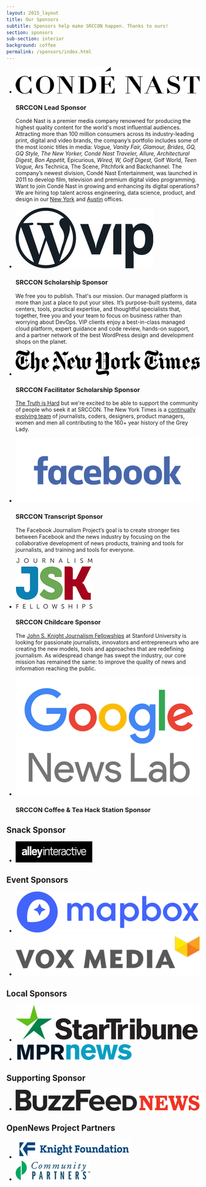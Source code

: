 ```yaml
---
layout: 2015_layout
title: Our Sponsors
subtitle: Sponsors help make SRCCON happen. Thanks to ours!
section: sponsors
sub-section: interior
background: coffee
permalink: /sponsors/index.html
---
```

<div id="sponsorpage">
<ul class="toplevel">

<li><a href="http://www.condenast.com" class="imglink"><img src="/media/img/partners/2017/conde.png"></a>
<h3>SRCCON Lead Sponsor</h3>
<p>Condé Nast is a premier media company renowned for producing the highest quality content for the world's most influential audiences.  Attracting more than 100 million consumers across its industry-leading print, digital and video brands, the company’s portfolio includes some of the most iconic titles in media: <i>Vogue, Vanity Fair, Glamour, Brides, GQ, GQ Style, The New Yorker, Condé Nast Traveler, Allure, Architectural Digest, Bon Appétit,</i> Epicurious, <i>Wired, W, Golf Digest,</i> Golf World, <i>Teen Vogue,</i> Ars Technica, The Scene, Pitchfork and Backchannel.  The company’s newest division, Condé Nast Entertainment, was launched in 2011 to develop film, television and premium digital video programming. Want to join Condé Nast in growing and enhancing its digital operations? We are hiring top talent across engineering, data science, product, and design in our <a href="http://condenast.avature.net/careers/SearchJobsTechnology">New York</a> and <a href="http://www.condenast.com/austin/">Austin</a> offices.
</p></li>

<li class="accessiblitysponsor wordpress"><a href="https://vip.wordpress.com/" class="imglink"><img src="/media/img/partners/2017/WordPressVIP.jpg"></a>
<h3>SRCCON Scholarship Sponsor</h3>
<p>We free you to publish. That's our mission. Our managed platform is more than just a place to put your sites. It’s purpose-built systems, data centers, tools, practical expertise, and thoughtful specialists that, together, free you and your team to focus on business rather than worrying about DevOps. VIP clients enjoy a best-in-class managed cloud platform, expert guidance and code review, hands-on support, and a partner network of the best WordPress design and development shops on the planet.</p></li>

<li class="accessiblitysponsor"><a href="http://www.nytimes.com" class="imglink"><img src="/media/img/partners/2017/NYT.png" class="nyt"></a>
<h3>SRCCON Facilitator Scholarship Sponsor</h3>
<p><a href="https://www.youtube.com/watch?v=gY0Fdz350GE">The Truth is Hard</a> but we're excited to be able to support the community of people who seek it at SRCCON. The New York Times is a <a href="http://www.nytco.com/careers/us-opportunites/">continually evolving team</a> of journalists, coders, designers, product managers, women and men all contributing to the 160+ year history of the Grey Lady.</p></li>

<li class="accessiblitysponsor"><a href="http://facebook.com" class="imglink"><img src="/media/img/partners/2017/Facebook-06-2015-Blue-on-White.jpg" class="nyt"></a>
<h3>SRCCON Transcript Sponsor</h3>
<p>The Facebook Journalism Project’s goal is to create stronger ties between Facebook and the news industry by focusing on the collaborative development of news products, training and tools for journalists, and training and tools for everyone.</p></li>

<li class="accessiblitysponsor"><a href="http://jsk.stanford.edu/" class="imglink"><img src="/media/img/partners/2017/jsk.jpg" class="jsk"></a>
<h3>SRCCON Childcare Sponsor</h3>
<p>The <a href="http://jsk.stanford.edu/">John S. Knight Journalism Fellowships</a> at Stanford University is looking for passionate journalists, innovators and entrepreneurs who are creating the new models, tools and approaches that are redefining journalism. As widespread change has swept the industry, our core mission has remained the same: to improve the quality of news and information reaching the public.</p></li>

<li class="accessiblitysponsor"><a href="https://newslab.withgoogle.com/" class="imglink"><img src="/media/img/partners/2017/news-lab-logo-2.png"></a>
<h3>SRCCON Coffee & Tea Hack Station Sponsor</h3></li>

</ul>

<h2>Snack Sponsor</h2>
<ul class="eventsponsor meals">
    <li class="alley"><a href="http://www.alleyinteractive.com/" class="imglink"><img src="/media/img/partners/2017/alley.jpg"></a></li>
</ul>

<h2>Event Sponsors</h2>
<ul class="eventsponsor">
    <li><a href="https://www.mapbox.com/" class="imglink"><img src="/media/img/partners/2017/mapbox-logo-color.svg"></a></li>
    <li class="djnf"><a href="http://www.voxmedia.com/" class="imglink"><img src="/media/img/partners/2017/vox_media_horiz.png"></a></li>
</ul>

<h2>Local Sponsors</h2>
<ul class="eventsponsor">
    <li><a href="http://www.startribune.com/" class="imglink"><img src="/media/img/partners/2017/Strib_horiz_new.png"></a></li>
    <li class="mprnews"><a href="http://mpr.org" class="imglink"><img src="/media/img/partners/2017/MPRnews_horz2.png"></a></li>
</ul>

<h2>Supporting Sponsor</h2>
<ul class="supportingsponsor">
    <li class="buzzfeed"><a href="https://www.buzzfeed.com" class="imglink"><img src="/media/img/partners/2017/BuzzFeedNews_Color.png"></a></li>
</ul>

<h2>OpenNews Project Partners</h2>
<ul class="supportingsponsor">
    <li class="knightfoundation"><a href="http://www.knightfoundation.org/" class="imglink"><img alt="Knight Foundation" src="/media/img/partners/knight.png"></a></li>
 <li><a href="http://www.communitypartners.org/" class="imglink"><img alt="Community Partners" src="/media/img/partners/CP-Logo.png" /></a></li>
</ul>

</div>

